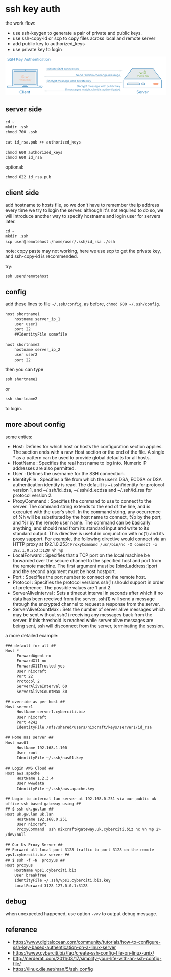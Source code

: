 # ssh key auth

the work flow:
* use ssh-keygen to generate a pair of private and public keys.
* use ssh-copy-id or scp to copy files across local and remote server
* add public key to authorized_keys
* use private key to login

![ssh-key-auth](../data/2017-09-30-ssh-key-auth/ssh-key-auth-flow.png)

## server side

```
cd ~
mkdir .ssh
chmod 700 .ssh

cat id_rsa.pub >> authorized_keys

chmod 600 authorized_keys
chmod 600 id_rsa
```

optional:
```
chmod 622 id_rsa.pub
```

## client side

add hostname to hosts file, so we don't have to remember the ip address every time we try to login the server.
although it's not required to do so, we will introduce another way to specify hostname and login user for servers later.

```
cd ~
mkdir .ssh
scp user@remotehost:/home/user/.ssh/id_rsa ./ssh
```

note: copy paste may not working, here we use scp to get the private key, and ssh-copy-id is recommended.

try:

```
ssh user@remotehost
```

## config

add these lines to file `~/.ssh/config`, as before, `chmod 600 ~/.ssh/config`.

```
host shortname1
    hostname server_ip_1
    user user1
    port 22
    ##IdentityFile somefile

host shortname2
    hostname server_ip_2
    user user2
    port 22
```

then you can type 
```
ssh shortname1
```
or 
```
ssh shortname2
```
to login.

## more about config

some enties:

* Host: Defines for which host or hosts the configuration section applies. The section ends with a new Host section or the end of the file. A single * as a pattern can be used to provide global defaults for all hosts.
* HostName : Specifies the real host name to log into. Numeric IP addresses are also permitted.
* User : Defines the username for the SSH connection.
* IdentityFile : Specifies a file from which the user’s DSA, ECDSA or DSA authentication identity is read. The default is ~/.ssh/identity for protocol version 1, and ~/.ssh/id_dsa, ~/.ssh/id_ecdsa and ~/.ssh/id_rsa for protocol version 2.
* ProxyCommand : Specifies the command to use to connect to the server. The command string extends to the end of the line, and is executed with the user’s shell. In the command string, any occurrence of %h will be substituted by the host name to connect, %p by the port, and %r by the remote user name. The command can be basically anything, and should read from its standard input and write to its standard output. This directive is useful in conjunction with nc(1) and its proxy support. For example, the following directive would connect via an HTTP proxy at 192.1.0.253: `ProxyCommand /usr/bin/nc -X connect -x 192.1.0.253:3128 %h %p`
* LocalForward : Specifies that a TCP port on the local machine be forwarded over the secure channel to the specified host and port from the remote machine. The first argument must be [bind_address:]port and the second argument must be host:hostport.
* Port : Specifies the port number to connect on the remote host.
* Protocol : Specifies the protocol versions ssh(1) should support in order of preference. The possible values are 1 and 2.
* ServerAliveInterval : Sets a timeout interval in seconds after which if no data has been received from the server, ssh(1) will send a message through the encrypted channel to request a response from the server. 
* ServerAliveCountMax : Sets the number of server alive messages which may be sent without ssh(1) receiving any messages back from the server. If this threshold is reached while server alive messages are being sent, ssh will disconnect from the server, terminating the session.

a more detailed example:

```
### default for all ##
Host *
     ForwardAgent no
     ForwardX11 no
     ForwardX11Trusted yes
     User nixcraft
     Port 22
     Protocol 2
     ServerAliveInterval 60
     ServerAliveCountMax 30
 
## override as per host ##
Host server1
     HostName server1.cyberciti.biz
     User nixcraft
     Port 4242
     IdentityFile /nfs/shared/users/nixcraft/keys/server1/id_rsa
 
## Home nas server ##
Host nas01
     HostName 192.168.1.100
     User root
     IdentityFile ~/.ssh/nas01.key
 
## Login AWS Cloud ##
Host aws.apache
     HostName 1.2.3.4
     User wwwdata
     IdentityFile ~/.ssh/aws.apache.key
 
## Login to internal lan server at 192.168.0.251 via our public uk office ssh based gateway using ##
## $ ssh uk.gw.lan ##
Host uk.gw.lan uk.lan
     HostName 192.168.0.251
     User nixcraft
     ProxyCommand  ssh nixcraft@gateway.uk.cyberciti.biz nc %h %p 2> /dev/null
 
## Our Us Proxy Server ##
## Forward all local port 3128 traffic to port 3128 on the remote vps1.cyberciti.biz server ## 
## $ ssh -f -N  proxyus ##
Host proxyus
    HostName vps1.cyberciti.biz
    User breakfree
    IdentityFile ~/.ssh/vps1.cyberciti.biz.key
    LocalForward 3128 127.0.0.1:3128
```

## debug

when unexpected happened, use option `-vvv` to output debug message.

## reference

* https://www.digitalocean.com/community/tutorials/how-to-configure-ssh-key-based-authentication-on-a-linux-server
* https://www.cyberciti.biz/faq/create-ssh-config-file-on-linux-unix/
* http://nerderati.com/2011/03/17/simplify-your-life-with-an-ssh-config-file/
* https://linux.die.net/man/5/ssh_config
